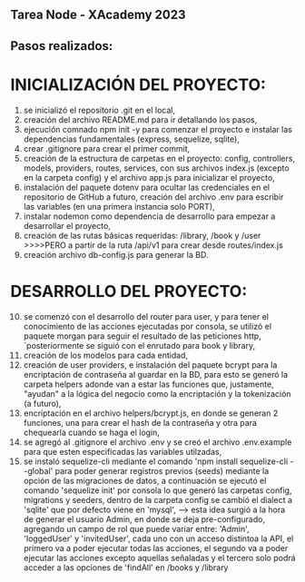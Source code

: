 ## Tarea Node - XAcademy 2023

## Pasos realizados:

# INICIALIZACIÓN DEL PROYECTO:

1. se inicializó el repositorio .git en el local,
2. creación del archivo README.md para ir detallando los pasos,
3. ejecución comnado npm init -y para comenzar el proyecto e instalar las dependencias fundamentales (express, sequelize, sqlite),
4. crear .gitignore para crear el primer commit,
5. creación de la estructura de carpetas en el proyecto: config, controllers, models, providers, routes, services, con sus archivos index.js (excepto en la carpeta config) y el archivo app.js para inicializar el proyecto,
6. instalación del paquete dotenv para ocultar las credenciales en el repositorio de GitHub a futuro, creación del archivo .env para escribir las variables (en una primera instancia solo PORT),
7. instalar nodemon como dependencia de desarrollo para empezar a desarrollar el proyecto,
8. creación de las rutas básicas requeridas: /library, /book y /user >>>>PERO a partir de la ruta /api/v1 para crear desde routes/index.js
9. creación archivo db-config.js para generar la BD.

# DESARROLLO DEL PROYECTO:

10. se comenzó con el desarrollo del router para user, y para tener el conocimiento de las acciones ejecutadas por consola, se utilizó el paquete morgan para seguir el resultado de las peticiones http, ´posteriormente se siguió con el enrutado para book y library,
11. creación de los modelos para cada entidad,
12. creación de user providers, e instalación del paquete bcrypt para la encriptación de contraseña al guardar en la BD, para esto se generó la carpeta helpers adonde van a estar las funciones que, justamente, "ayudan" a la lógica del negocio como la encriptación y la tokenización (a futuro),
13. encriptación en el archivo helpers/bcrypt.js, en donde se generan 2 funciones, una para crear el hash de la contraseña y otra para chequearla cuando se haga el login,
14. se agregó al .gitignore el archivo .env y se creó el archivo .env.example para que esten especificadas las variables utilzadas,
15. se instaló sequelize-cli mediante el comando 'npm install sequelize-cli --global' para poder generar registros previos (seeds) mediante la opción de las migraciones de datos, a continuación se ejecutó el comando 'sequelize init' por consola lo que generó las carpetas config, migrations y seeders, dentro de la carpeta config se cambió el dialect a 'sqlite' que por defecto viene en 'mysql',
    --> esta idea surgió a la hora de generar el usuario Admin, en donde se deja pre-configurado, agregando un campo de rol que puede variar entre: 'Admin', 'loggedUser' y 'invitedUser', cada uno con un acceso distintoa la API, el primero va a poder ejecutar todas las acciones, el segundo va a poder ejecutar las acciones excepto aquellas señaladas y el tercero solo podrá acceder a las opciones de 'findAll' en /books y /library
